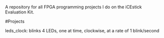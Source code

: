 A repository for all FPGA programming projects I do on the iCEstick Evaluation Kit.

#Projects

leds_clock:    blinks 4 LEDs, one at time, clockwise, at a rate of 1 blink/second
